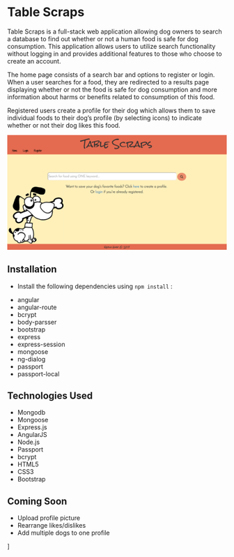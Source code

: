 Table Scraps
============
Table Scraps is a full-stack web application allowing dog owners to search a database to find out whether or not a human food is safe for dog consumption. This application allows users to utilize search functionality without logging in and provides additional features to those who choose to create an account.

The home page consists of a search bar and options to register or login. When a user searches for a food, they are redirected to a results page displaying whether or not the food is safe for dog consumption and more information about harms or benefits related to consumption of this food.

Registered users create a profile for their dog which allows them to save individual foods to their dog’s profile (by selecting icons) to indicate whether or not their dog likes this food.

![homepage image](./public/images/homePageImage.jpg)

Installation
------------
* Install the following dependencies using `npm install` :
 - angular
 - angular-route
 - bcrypt
 - body-parsser
 - bootstrap
 - express
 - express-session
 - mongoose
 - ng-dialog
 - passport
 - passport-local

Technologies Used
-----------------
* Mongodb
* Mongoose
* Express.js
* AngularJS
* Node.js
* Passport
* bcrypt
* HTML5
* CSS3
* Bootstrap

Coming Soon
-----------
* Upload profile picture
* Rearrange likes/dislikes
* Add multiple dogs to one profile


]
